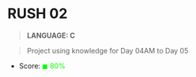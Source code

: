 # RUSH 02

> __LANGUAGE: C__

> Project using knowledge for Day 04AM to Day 05

* Score: <span style="color:rgb(0, 255,0)">&#9724; 80% </span>